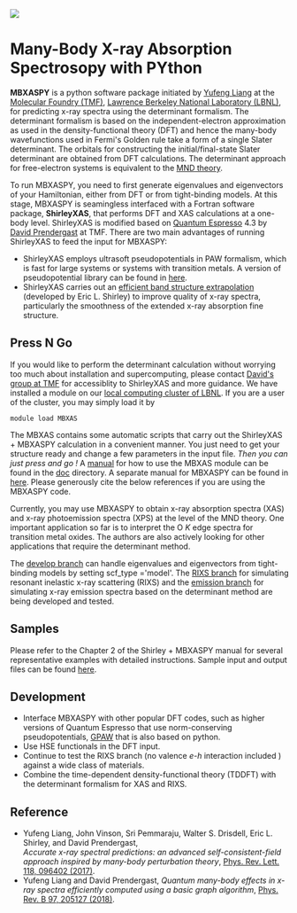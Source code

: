 <img src=https://github.com/yufengliang/mbxaspy/blob/master/doc/logo.png>

# Many-Body X-ray Absorption Spectrosopy with PYthon

**MBXASPY** is a python software package initiated by [Yufeng Liang](https://scholar.google.com/citations?user=xiRU9IEAAAAJ&hl=en) at the [Molecular Foundry (TMF)](http://foundry.lbl.gov), [Lawrence Berkeley National Laboratory (LBNL)](https://www.lbl.gov), for predicting x-ray spectra using the determinant formalism. The determinant formalism is based on the independent-electron approximation as used in the density-functional theory (DFT) and hence the many-body wavefunctions used in Fermi's Golden rule take a form of a single Slater determinant. The orbitals for constructing the initial/final-state Slater determinant are obtained from DFT calculations. The determinant approach for free-electron systems is equivalent to the [MND theory](https://journals.aps.org/rmp/pdf/10.1103/RevModPhys.62.929).

To run MBXASPY, you need to first generate eigenvalues and eigenvectors of your Hamiltonian, either from DFT or from tight-binding models. At this stage, MBXASPY is seamingless interfaced with a Fortran software package, **ShirleyXAS**, that performs DFT and XAS calculations at a one-body level. ShirleyXAS is modified based on [Quantum Espresso](https://www.quantum-espresso.org) 4.3 by [David Prendergast](https://scholar.google.com/citations?user=Saf7NMcAAAAJ&hl=en) at TMF. There are two main advantages of running ShirleyXAS to feed the input for MBXASPY:
- ShirleyXAS employs ultrasoft pseudopotentials in PAW formalism, which is fast for large systems or systems with transition metals. A version of pseudopotential library can be found in [here](https://github.com/yufengliang/XCH_pseudos).
- ShirleyXAS carries out an [efficient band structure extrapolation](https://journals.aps.org/prb/abstract/10.1103/PhysRevB.54.16464) (developed by Eric L. Shirley) to improve quality of x-ray spectra, particularly the smoothness of the extended x-ray absorption fine structure. 

Press N Go
---------
If you would like to perform the determinant calculation without worrying too much about installation and supercomputing, please contact [David's group at TMF](http://nanotheory.lbl.gov/people/prendergast.html) for accessiblity to ShirleyXAS and more guidance. We have installed a module on our [local computing cluster of LBNL](http://scs.lbl.gov). If you are a user of the cluster, you may simply load it by
```
module load MBXAS
```
The MBXAS contains some automatic scripts that carry out the ShirleyXAS + MBXASPY calculation in a convenient manner. You just need to get your structure ready and change a few parameters in the input file. *Then you can just press and go !* A [manual](https://github.com/yufengliang/mbxaspy/blob/master/doc/Manual%20for%20ShirleyXAS%20%2B%20MBXASPY.pdf) for how to use the MBXAS module can be found in the [doc](https://github.com/yufengliang/mbxaspy/tree/master/doc) directory. A separate manual for MBXASPY can be found in [here](https://github.com/yufengliang/mbxaspy/blob/master/doc/Manual%20for%20MBXASPY.pdf). Please generously cite the below references if you are using the MBXASPY code.

Currently, you may use MBXASPY to obtain x-ray absorption spectra (XAS) and x-ray photoemission spectra (XPS) at the level of the MND theory. One important application so far is to interpret the O *K* edge spectra for transition metal oxides. The authors are also actively looking for other applications that require the determinant method.

The [develop branch](https://github.com/yufengliang/mbxaspy/tree/develop) can handle eigenvalues and eigenvectors from tight-binding models by setting scf_type ='model'. The [RIXS branch](https://github.com/yufengliang/mbxaspy/tree/rixs) for simulating resonant inelastic x-ray scattering (RIXS) and the [emission branch](https://github.com/yufengliang/mbxaspy/tree/emission) for simulating x-ray emission spectra based on the determinant method are being developed and tested.

Samples
---------
Please refer to the Chapter 2 of the Shirley + MBXASPY manual for several representative examples with detailed instructions. Sample input and output files can be found [here](https://github.com/yufengliang/mbxaspy_samples).

Development
---------
- Interface MBXASPY with other popular DFT codes, such as higher versions of Quantum Espresso that use norm-conserving pseudopotentials, 
[GPAW](https://wiki.fysik.dtu.dk/gpaw/) that is also based on python.
- Use HSE functionals in the DFT input.
- Continue to test the RIXS branch (no valence *e-h* interaction included ) against a wide class of materials.
- Combine the time-dependent density-functional theory (TDDFT) with the determinant formalism for XAS and RIXS.

Reference
---------
- Yufeng Liang, John Vinson, Sri Pemmaraju, Walter S. Drisdell, Eric L. Shirley, and David Prendergast,  
*Accurate x-ray spectral predictions: an advanced self-consistent-field approach inspired by many-body perturbation theory*,
[Phys. Rev. Lett. 118, 096402 (2017)](https://journals.aps.org/prl/abstract/10.1103/PhysRevLett.118.096402).
- Yufeng Liang and David Prendergast,
*Quantum many-body effects in x-ray spectra efficiently computed using a basic graph algorithm*,
[Phys. Rev. B 97, 205127 (2018)](https://journals.aps.org/prb/abstract/10.1103/PhysRevB.97.205127). 
